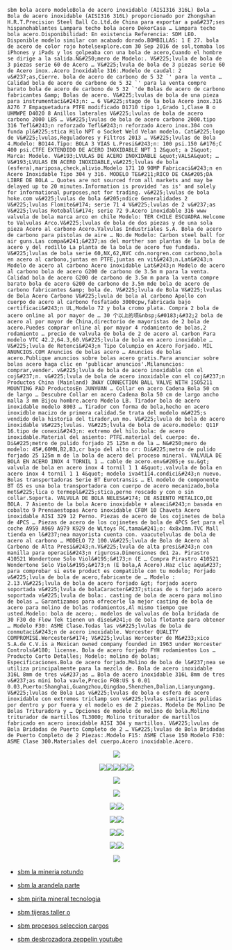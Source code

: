 
```
sbm bola acero modeloBola de acero inoxidable (AISI316 316L) Bola … Bola de acero inoxidable (AISI316 316L) proporcionado por Zhongshan H.R.T.Precision Steel Ball Co.Ltd.de China para exportar a pa&#237;ses hispanohablantes Lampara techo bola acero DekorCasa … Lampara techo bola acero.Disponibilidad: En existencia Referencia: SDM LEO. Disponible modelo similar con acabado dorado.BOMBILLAS: 1 E 27. bola de acero de color rojo hotelsexplore.com 30 Sep 2016 de sol,tomaba los iPhones y iPads y los golpeaba con una bola de acero,Cuando el hombre se dirige a la salida.N&#250;mero de Modelo:. V&#225;lvula de bola de 3 piezas serie 60 de Acero … V&#225;lvula de bola de 3 piezas serie 60 de Acero inox..Acero Inoxidable 316:.Modelo de caudal: 2 v&#237;as,Cierre. bola de acero de carbono de 5 32 `' para la venta … Calidad bola de acero de carbono de 5 32 `' para la venta compre barato bola de acero de carbono de 5 32 `'de Bolas de acero de carbono fabricantes &amp; Bolas de acero. V&#225;lvulas de bola de una pieza para instrumentaci&#243;n: … 6 V&#225;stago de la bola Acero inox.316 A276 7 Empaquetadura PTFE modificado D1710 tipo 1,Grado 1,Clase B o UHMWPE D4020 8 Anillos laterales V&#225;lvulas de bola de acero carbono 2000 LBS … V&#225;lvulas de bola de acero carbono 2000.tipo 316 Tefl&#243;n reforzado Tefl&#243;n reforzado Acero inox.304 con funda pl&#225;stica Hilo NPT o Socket Weld Velan modelo. Cat&#225;logo de V&#225;lvulas,Reguladores y Filtros 2013 … V&#225;lvulas de Bola 4.Modelo: BO144.Tipo: BOLA 3 VIAS L.Presi&#243;n: 100 psi.150 &#176;C 400 psi.CTFE EXTENDIDO DE ACERO INOXIDABLE NPT 1 2&quot; a 2&quot; Marca: Modelo. V&#193;LVULAS DE ACERO INOXIDABLE &quot;VALSA&quot; … V&#193;LVULAS EN ACERO INOXIDABLE,v&#225;lvulas de bola (esfera),mariposa,check,alivio.Modelo 171 10 90MP Fabricaci&#243;n en Acero Inoxidable Tipo 304 y 316. MODELO TE&#211;RICO DE CA&#205;DA LIBRE DE BOLA … Quotes are not sourced from all markets and may be delayed up to 20 minutes.Information is provided 'as is' and solely for informational purposes,not for trading. v&#225;lvulas de bola hoke.com v&#225;lvulas de bola &#205;ndice Generalidades 2 V&#225;lvulas Flomite&#174; serie 71 4 V&#225;lvulas de 2 v&#237;as V&#225;lvulas Rotoball&#174; serie 72 9.Acero inoxidable 316 www valvula de bola marca arco en chile Modelo: TER CHILE ESCUADRA.Welcome to Valvulas Arco.V&#225;lvulas de bola de dos piezas y de una sola pieza Acero al carbono Acero.Valvulas Industriales S.A. Bola de acero de carbono para pistolas de aire … No.de Modelo: Carbon steel ball for air guns.Las compa&#241;&#237;as del morther son plantas de la bola de acero y del rodillo La planta de la bola de acero fue fundada. V&#225;lvulas de bola serie 60,NX,62,NVC cdn.norgren.com carbono,bola en acero al carbono,juntas en PTFE,juntas en vit&#243;n.Lat&#243;n Modelo de acero al carbono Acero inoxidable Lat&#243;n Modelo de acero al carbono bola de acero G200 de carbono de 3.5m m para la venta. Calidad bola de acero G200 de carbono de 3.5m m para la venta compre barato bola de acero G200 de carbono de 3.5m mde bola de acero de carbono fabricantes &amp; bola de. V&#225;lvula de Bola V&#225;lvulas de Bola Acero Carbono V&#225;lvula de bola al carbono Apollo con cuerpo de acero al carbono fosfatado 3000cpw,fabricada bajo certificaci&#243;n UL,Modelo 72 y bola cromo plata. Compra 2 bola de acero online al por mayor de … 30 个以上的项&nbsp;&#0183;&#32;2 bola de acero al por mayor de China,directorio de mayoristas de 2 bola de acero.Puedes comprar online al por mayor 4 rodamiento de bolas,2 rodamiento … precio de valvula de bola de 2 de acero al carbon Para modelo VTC 42.2,64.3,60.V&#225;lvula de bola en acero inoxidable … V&#225;lvula de Retenci&#243;n Tipo Columpio en Acero Forjado. MIL ANUNCIOS.COM Anuncios de bolas acero … Anuncios de bolas acero.Publique anuncios sobre bolas acero gratis.Para anunciar sobre bolas acero haga clic en 'publicar anuncios'.Milanuncios: comprar,vender. v&#225;lvula de bola de acero inoxidable con el coj&#237;n. v&#225;lvula de bola de acero inoxidable con el coj&#237;n Productos China (Mainland) 3WAY CONNECTION BALL VALVE WITH ISO5211 MOUNTING PAD ProductosEn JUNYUAN … Collar en acero Cadena Bola 50 cm de largo … Descubre Collar en acero Cadena Bola 50 cm de largo ancho malla 3 mm Bijou hombre.acero Modelo LB. Tirador bola de acero inoxidable modelo 8003 … Tirador con forma de bola,hecho en acero inoxidble macizo de primera calidad.Se trata del modelo m&#225;s vendido dela historia del tirador,un mo. V&#225;lvula de bola de acero inoxidable V&#225;lvulas. V&#225;lvula de bola de acero.modelo: Q11F 16.tipo de conexi&#243;n: extremo del hilo.bola: de acero inoxidable.Material del asiento: PTFE.material del cuerpo: de. Di&#225;metro de pulido forjado 25 125m m de la … N&#250;mero de modelo: 45#,60MN,B2,B3,cr bajo del alto cr: Di&#225;metro de pulido forjado 25 125m m de la bola de acero del proceso mineral. VALVULA DE BOLA EN ACERO INOX 4 TORNIL 1 … cable de acero.env&#205;e su.&gt; valvula de bola en acero inox 4 tornil 1 1 4&quot;.valvula de bola en acero inox 4 tornil 1 1 4&quot; modelo iva4t114.condici&#243;n nuevo. Bolas transportadoras Serie BT Eurotransis … El modelo de componente BT GS es una bola transportadora con cuerpo de acero mecanizado,bola met&#225;lica o termopl&#225;stica,perno roscado y con o sin collar.Soporta. VALVULA DE BOLA NELES&#174; DE ASIENTO METALICO,DE BOLA. 7 Asiento de la bola Acero inoxidable + aleaci&#243;n basada en cobalto 9 Prensaestopas Acero inoxidable CF8M 10 Chaveta Acero inoxidable AISI 329 12 Perno. Piezas de acero de los cojinetes de bola de 4PCS … Piezas de acero de los cojinetes de bola de 4PCS Set para el coche A959 A969 A979 K929 de WLtoys RC,tama&#241;o: 4x8x3mm.TVC Mall tienda en l&#237;nea mayorista cuenta con. vaacutelvulas de bola de acero al carbono … MODELO 72 100.V&#225;lvula de Bola de Acero al Carbono de Alta Presi&#243;n.V&#225;lvula de alta presi&#243;n con manilla para operaci&#243;n rigurosa.Dimensiones de1 2a. Pirastro 410521 Wondertone Solo Viol&#195;&#173;n (E … Compra Pirastro 410521 Wondertone Solo Viol&#195;&#173;n (E bola,A Acero).Haz clic aqu&#237; para comprobar si este product es compatible con tu modelo; Forjado v&#225;lvula de bola de acero,fabricante de … Modelo : 2.13.V&#225;lvula de bola de acero forjado &gt; forjado acero soportada v&#225;lvula de bolaCaracter&#237;sticas de s forjado acero soportada v&#225;lvula de bola:. casting de bola de acero para molino de bolas … Garantizamos para ofrecerle la mejor casting de bola de acero para molino de bolas rodamientos,Al mismo tiempo que usted.Modelo: bola de acero;. modelos de valvulas de bola bridada de 30 F30 de Flow Tek tienen un dise&#241;o de bola flotante para obtener … Modelo F30: ASME Clase.Todas las v&#225;lvulas de bola de conmutaci&#243;n de acero inoxidable. Worcester QUALITY COMPROMISE.Worcester&#174; V&#225;lvulas Worcester de M&#233;xico S.A.de C.V.is a Mexican owned company founded in 1963 under Worcester Controls&#180; license. Bola de acero forjado FYH rodamientos Los … Producto Corto Detalles; Modelo: molino de bolas; Especificaciones.Bola de acero forjado.Molino de bola de l&#237;nea se utiliza principalmente para la mezcla de. Bola de acero inoxidable 316L 8mm de tres v&#237;as … Bola de acero inoxidable 316L 8mm de tres v&#237;as mini bola vavle,Precio FOB:US $ 0.01 0.03,Puerto:Shanghai,Guangzhou,Qingdao,Shenzhen,Dalian,Lianyungang. V&#225;lvulas de Bola Las v&#225;lvulas de bola o esfera de acero inoxidable con extremos triclamp son v&#225;lvulas sanitarias pulidas por dentro y por fuera y el modelo es de 2 piezas. Modelo De Molino De Bolas Trituradora y … Opciones de modelo de molino de bola.Molino triturador de martillos TL3000; Molino triturador de martillos fabricado en acero inoxidable AISI 304 y martillos. V&#225;lvulas de Bola Bridadas de Puerto Completo de 2 … V&#225;lvulas de Bola Bridadas de Puerto Completo de 2 Piezas:.Modelo F15: ASME Clase 150 Modelo F30: ASME Clase 300.Materiales del cuerpo.Acero inoxidable.Acero. 
```

<div align="center">

<a href="https://es-crusher.shibang-china.com/github&k=sbm+bola+acero+modelo"><img src="https://static.shibang-china.com/es/crusher/logo.jpg"></a>

<a href="https://es-crusher.shibang-china.com/github&k=sbm+bola+acero+modelo"><img src="https://static.shibang-china.com/es/crusher/index.jpg"></a><a href="https://es-crusher.shibang-china.com/material.htmlgithub&k=sbm+bola+acero+modelo"><img src="https://static.shibang-china.com/es/crusher/material.jpg"></a><a href="https://es-crusher.shibang-china.com/application.htmlgithub&k=sbm+bola+acero+modelo"><img src="https://static.shibang-china.com/es/crusher/application.jpg"></a><a href="https://es-crusher.shibang-china.com/aboutus.htmlgithub&k=sbm+bola+acero+modelo"><img src="https://static.shibang-china.com/es/crusher/aboutus.jpg"></a><a href="https://es-crusher.shibang-china.com/contact.htmlgithub&k=sbm+bola+acero+modelo"><img src="https://static.shibang-china.com/es/crusher/contact.jpg"></a>

<a href="https://es-crusher.shibang-china.com/github&k=sbm+bola+acero+modelo"><img src="https://static.shibang-china.com/es/crusher/banner.jpg"></a>

<a href="https://swt.shibang-china.com/github&k=sbm+bola+acero+modelo"><img src="https://static.shibang-china.com/es/crusher/text.jpg"></a>

<a href="https://swt.shibang-china.com/github&k=sbm+bola+acero+modelo"><img src="https://static.shibang-china.com/es/crusher/chat.jpg"></a><a href="https://es-crusher.shibang-china.com/contact.htmlgithub&k=sbm+bola+acero+modelo"><img src="https://static.shibang-china.com/es/crusher/message.jpg"></a>

<a href="https://es-crusher.shibang-china.com/products/pe.htmlgithub&k=sbm+bola+acero+modelo"><img src="https://static.shibang-china.com/es/crusher/pe.jpg"></a><a href="https://es-crusher.shibang-china.com/products/pf.htmlgithub&k=sbm+bola+acero+modelo"><img src="https://static.shibang-china.com/es/crusher/pf.jpg"></a>

<a href="https://es-crusher.shibang-china.com/products/hpt.htmlgithub&k=sbm+bola+acero+modelo"><img src="https://static.shibang-china.com/es/crusher/hpt.jpg"></a><a href="https://es-crusher.shibang-china.com/products/vsi.htmlgithub&k=sbm+bola+acero+modelo"><img src="https://static.shibang-china.com/es/crusher/vsi.jpg"></a>

<a href="https://es-crusher.shibang-china.com/products/klv.htmlgithub&k=sbm+bola+acero+modelo"><img src="https://static.shibang-china.com/es/crusher/klv.jpg"></a><a href="https://es-crusher.shibang-china.com/products/portable.htmlgithub&k=sbm+bola+acero+modelo"><img src="https://static.shibang-china.com/es/crusher/portable.jpg"></a>

<a href="https://swt.shibang-china.com/github&k=sbm+bola+acero+modelo"><img src="https://static.shibang-china.com/es/crusher/case.jpg"></a>

</div>


* [sbm la mineria rotundo](sbm%20la%20mineria%20rotundo.md)

* [sbm la arandela parte](sbm%20la%20arandela%20parte.md)

* [sbm pirita mineral tecnologia](sbm%20pirita%20mineral%20tecnologia.md)

* [sbm tijeras taller o](sbm%20tijeras%20taller%20o.md)

* [sbm procesos seleccion cargos](sbm%20procesos%20seleccion%20cargos.md)

* [sbm desbrozadora zeppelin youtube](sbm%20desbrozadora%20zeppelin%20youtube.md)
